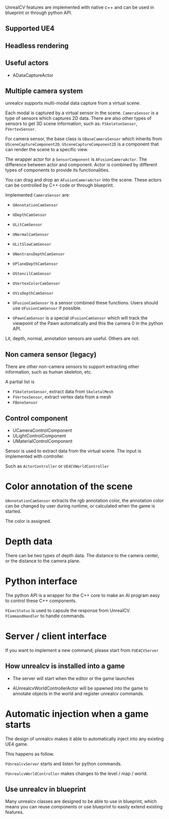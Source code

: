 UnrealCV features are implemented with native c++ and can be used in blueprint or through python API.

## Supported UE4

## Headless rendering

## Useful actors

- ADataCaptureActor


## Multiple camera system

unrealcv supports multi-modal data capture from a virtual scene.

Each modal is captured by a virtual sensor in the scene. `CameraSensor` is a type of sensors which captures 2D data. There are also other types of sensors to get 3D scene information, such as: `FSkeletonSensor`, `FVertexSensor`.

For camera sensor, the base class is `UBaseCameraSensor` which inherits from `USceneCaptureComponent2D`. `USceneCaptureComponent2D` is a component that can render the scene to a specific view.

The wrapper actor for a `SensorComponent` is `AFusionCameraActor`. The difference between actor and component. Actor is combined by different types of components to provide its functionalities. 

You can drag and drop an `AFusionCameraActor` into the scene. These actors can be controlled by C++ code or through blueprint. 

Implemented `CameraSensor` are:
- `UAnnotationCamSensor`
- `UDepthCamSensor`
- `ULitCamSensor`
- `UNormalCamSensor`


- `ULitSlowCamSensor`
- `UNontransDepthCamSensor`
- `UPlaneDepthCamSensor`
- `UStencilCamSensor`
- `UVertexColorCamSensor`
- `UVisDepthCamSensor`

- `UFusionCamSensor` is a sensor combined these functions. Users should use `UFusionCamSensor` if possible.
- `UPawnCamSensor` is a special `UFusionCamSensor` which will track the viewpoint of the Pawn automatically and this the camera 0 in the python API.

Lit, depth, normal, annotation sensors are useful. Others are not.


## Non camera sensor (legacy)

There are other non-camera sensors to support extracting other information, such as human skeleton, etc.

A partial list is
- `FSkeletonSensor`, extract data from `SkeletalMesh`
- `FVertexSensor`, extract vertex data from a mesh
- `FBoneSensor`

## Control component

- UCameraControlComponent
- ULightControlComponent
- UMaterialControlComponent

Sensor is used to extract data from the virtual scene. The input is implemented with controller.

Such as `ActorController` or `UE4CVWorldController`

# Color annotation of the scene

`UAnnotationCamSensor` extracts the rgb annotation color, the annotation color can be changed by user during runtime, or calculated when the game is started.

The color is assigned.

# Depth data
There can be two types of depth data. The distance to the camera center, or the distance to the camera plane.

# Python interface

The python API is a wrapper for the C++ core to make an AI program easy to control these C++ components.

`FExecStatus` is used to capsule the response from UnrealCV. `FCommandHandler` to handle commands.

# Server / client interface

If you want to implement a new command, please start from `FUE4CVServer`

## How unrealcv is installed into a game

- The server will start when the editor or the game launches

- AUnrealcvWorldControllerActor will be spawned into the game to annotate objects in the world and register unrealcv commands.



# Automatic injection when a game starts

The design of unrealcv makes it able to automatically inject into any existing UE4 game.

This happens as follow.

`FUnrealcvServer` starts and listen for python commands.

`FUnrealcvWorldController` makes changes to the level / map / world. 

## Use unrealcv in blueprint

Many unrealcv classes are designed to be able to use in blueprint, which means you can reuse components or use blueprint to easily extend existing features.